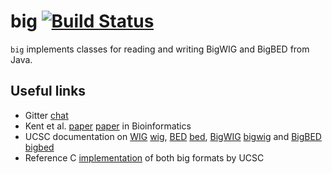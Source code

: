 # big [![Build Status](https://travis-ci.org/superbobry/big.svg?branch=master)](https://travis-ci.org/superbobry/big)

`big` implements classes for reading and writing BigWIG and BigBED from Java.

Useful links
------------

* Gitter [chat](https://gitter.im/superbobry/big)
* Kent et al. [paper] [paper] in Bioinformatics
* UCSC documentation on [WIG] [wig], [BED] [bed], [BigWIG] [bigwig] and [BigBED] [bigbed]
* Reference C [implementation](http://hgdownload.cse.ucsc.edu/admin/exe) of both big formats by UCSC

[paper]: http://bioinformatics.oxfordjournals.org/content/26/17/2204.abstract
[wig]: http://genome.ucsc.edu/goldenpath/help/wig.html
[bed]: http://genome.ucsc.edu/goldenpath/help/bed.html
[bigwig]: http://genome.ucsc.edu/goldenpath/help/bigWig.html
[bigbed]: http://genome.ucsc.edu/goldenpath/help/bigBed.html
